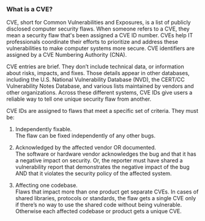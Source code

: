 ### What is a CVE?

CVE, short for Common Vulnerabilities and Exposures, is a list of publicly disclosed computer security flaws. When someone refers to a CVE, they mean a security flaw that's been assigned a CVE ID number. CVEs help IT professionals coordinate their efforts to prioritize and address these vulnerabilities to make computer systems more secure. CVE identifiers are assigned by a CVE Numbering Authority (CNA).

CVE entries are brief. They don’t include technical data, or information about risks, impacts, and fixes. Those details appear in other databases, including the U.S. National Vulnerability Database (NVD), the CERT/CC Vulnerability Notes Database, and various lists maintained by vendors and other organizations. Across these different systems, CVE IDs give users a reliable way to tell one unique security flaw from another.

CVE IDs are assigned to flaws that meet a specific set of criteria. They must be:

1. Independently fixable.  
    The flaw can be fixed independently of any other bugs.

2. Acknowledged by the affected vendor OR documented.  
    The software or hardware vendor acknowledges the bug and that it has a negative impact on security. Or, the reporter must have shared a vulnerability report that demonstrates the negative impact of the bug AND that it violates the security policy of the affected system.

3. Affecting one codebase.  
    Flaws that impact more than one product get separate CVEs. In cases of shared libraries, protocols or standards, the flaw gets a single CVE only if there’s no way to use the shared code without being vulnerable. Otherwise each affected codebase or product gets a unique CVE.